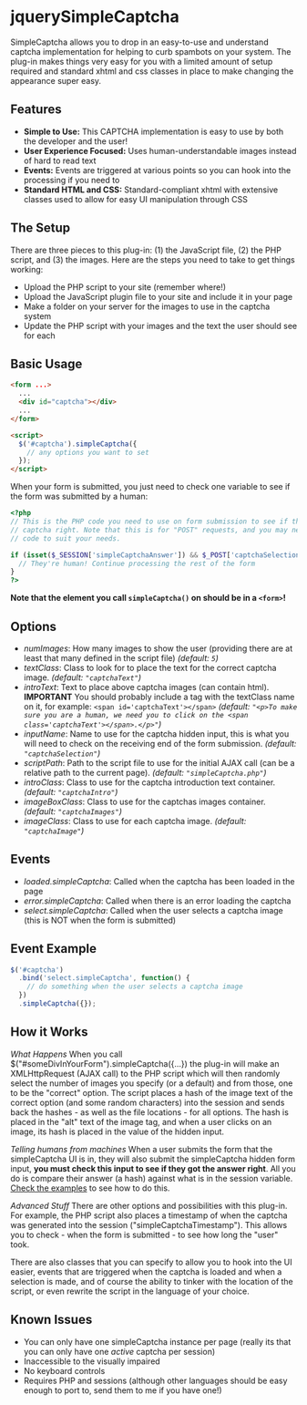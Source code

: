 jquerySimpleCaptcha
===================

SimpleCaptcha allows you to drop in an easy-to-use and understand captcha implementation for helping to curb spambots on your system. The plug-in makes things very easy for you with a limited amount of setup required and standard xhtml and css classes in place to make changing the appearance super easy.

Features
--------

* __Simple to Use:__ This CAPTCHA implementation is easy to use by both the developer and the user!
* __User Experience Focused:__ Uses human-understandable images instead of hard to read text
* __Events:__ Events are triggered at various points so you can hook into the processing if you need to
* __Standard HTML and CSS:__ Standard-compliant xhtml with extensive classes used to allow for easy UI manipulation through CSS


The Setup
---------

There are three pieces to this plug-in: (1) the JavaScript file, (2) the PHP script, and (3) the images. Here are the steps you need to take to get things working:

* Upload the PHP script to your site (remember where!)
* Upload the JavaScript plugin file to your site and include it in your page
* Make a folder on your server for the images to use in the captcha system
* Update the PHP script with your images and the text the user should see for each


Basic Usage
-----------

```html
<form ...>
  ...
  <div id="captcha"></div>
  ...
</form>

<script>
  $('#captcha').simpleCaptcha({
    // any options you want to set
  });
</script>
```

When your form is submitted, you just need to check one variable to see if the form was submitted by a human:

```php
<?php
// This is the PHP code you need to use on form submission to see if the user got the 
// captcha right. Note that this is for "POST" requests, and you may need to alter the 
// code to suit your needs.

if (isset($_SESSION['simpleCaptchaAnswer']) && $_POST['captchaSelection'] == $_SESSION['simpleCaptchaAnswer']) {
  // They're human! Continue processing the rest of the form
}
?>
```

__Note that the element you call `simpleCaptcha()` on should be in a `<form>`!__


Options
-------

* _numImages_: How many images to show the user (providing there are at least that many defined in the script file) _(default: `5`)_
* _textClass_: Class to look for to place the text for the correct captcha image. _(default: `"captchaText"`)_
* _introText_: Text to place above captcha images (can contain html). __IMPORTANT__ You should probably include a tag with the textClass name on it, for example: `<span id='captchaText'></span>` _(default: `"<p>To make sure you are a human, we need you to click on the <span class='captchaText'></span>.</p>"`)_
* _inputName_: Name to use for the captcha hidden input, this is what you will need to check on the receiving end of the form submission. _(default: `"captchaSelection"`)_
* _scriptPath_: Path to the script file to use for the initial AJAX call (can be a relative path to the current page). _(default: `"simpleCaptcha.php"`)_
* _introClass_: Class to use for the captcha introduction text container. _(default: `"captchaIntro"`)_
* _imageBoxClass_: Class to use for the captchas images container. _(default: `"captchaImages"`)_
* _imageClass_: Class to use for each captcha image. _(default: `"captchaImage"`)_

Events
------

* _loaded.simpleCaptcha_: Called when the captcha has been loaded in the page
* _error.simpleCaptcha_: Called when there is an error loading the captcha
* _select.simpleCaptcha_: Called when the user selects a captcha image (this is NOT when the form is submitted)

Event Example
-------------

```javascript
$('#captcha')
  .bind('select.simpleCaptcha', function() {
    // do something when the user selects a captcha image
  })
  .simpleCaptcha({});
```


How it Works
------------

_What Happens_
When you call $("#someDivInYourForm").simpleCaptcha({...}) the plug-in will make an XMLHttpRequest (AJAX call) to the PHP script which will then randomly select the number of images you specify (or a default) and from those, one to be the "correct" option. The script places a hash of the image text of the correct option (and some random characters) into the session and sends back the hashes - as well as the file locations - for all options. The hash is placed in the "alt" text of the image tag, and when a user clicks on an image, its hash is placed in the value of the hidden input.

_Telling humans from machines_
When a user submits the form that the simpleCaptcha UI is in, they will also submit the simpleCaptcha hidden form input, __you must check this input to see if they got the answer right__. All you do is compare their answer (a hash) against what is in the session variable. [Check the examples](http://jordankasper.com/jquery/captcha/examples.php) to see how to do this.

_Advanced Stuff_
There are other options and possibilities with this plug-in. For example, the PHP script also places a timestamp of when the captcha was generated into the session ("simpleCaptchaTimestamp"). This allows you to check - when the form is submitted - to see how long the "user" took.

There are also classes that you can specify to allow you to hook into the UI easier, events that are triggered when the captcha is loaded and when a selection is made, and of course the ability to tinker with the location of the script, or even rewrite the script in the language of your choice.

Known Issues
------------

* You can only have one simpleCaptcha instance per page (really its that you can only have one <em>active</em> captcha per session)
* Inaccessible to the visually impaired
* No keyboard controls
* Requires PHP and sessions (although other languages should be easy enough to port to, send them to me if you have one!)

